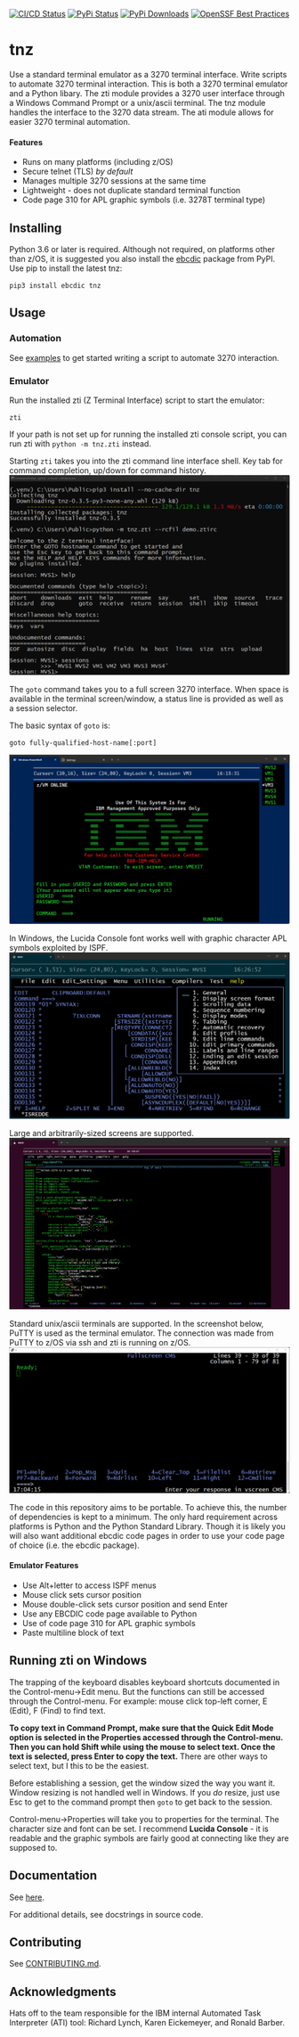 [![CI/CD Status](
https://github.com/IBM/tnz/actions/workflows/pipeline.yml/badge.svg
)](https://github.com/IBM/tnz/actions/workflows/pipeline.yml)
[![PyPi Status](
https://img.shields.io/pypi/v/tnz.svg
)](https://pypi.org/project/tnz)
[![PyPi Downloads](
https://img.shields.io/pypi/dm/tnz
)](https://pypi.org/project/tnz)
[![OpenSSF Best Practices](
https://bestpractices.coreinfrastructure.org/projects/6762/badge
)](https://bestpractices.coreinfrastructure.org/projects/6762)

# tnz

Use a standard terminal emulator as a 3270 terminal interface. Write
scripts to automate 3270 terminal interaction. This is both a 3270
terminal emulator and a Python libary. The zti module provides a 3270
user interface through a Windows Command Prompt or a unix/ascii
terminal. The tnz module handles the interface to the 3270 data
stream. The ati module allows for easier 3270 terminal automation.

#### Features
* Runs on many platforms (including z/OS)
* Secure telnet (TLS) _by default_
* Manages multiple 3270 sessions at the same time
* Lightweight - does not duplicate standard terminal function
* Code page 310 for APL graphic symbols (i.e. 3278T terminal type)

## Installing

Python 3.6 or later is required.
Although not required, on platforms other than z/OS, it is suggested
you also install the [ebcdic](https://pypi.org/project/ebcdic)
package from PyPI.
Use pip to install the latest tnz:
```console
pip3 install ebcdic tnz
```

## Usage
### Automation
See [examples](examples/) to get started writing a script to automate 3270 interaction.

### Emulator
Run the installed zti (Z Terminal Interface) script to start the
emulator:
```console
zti
```

If your path is not set up for running the installed zti console script,
you can run zti with `python -m tnz.zti` instead.

Starting `zti` takes you into the zti command line interface shell.
Key tab for command completion, up/down for command history.
![screenshot](docs/png/zti-prompt1.png "shell")

The `goto` command takes you to a full screen 3270 interface. When
space is available in the terminal screen/window, a status line is
provided as well as a session selector.

The basic syntax of `goto` is: 

```
goto fully-qualified-host-name[:port]
```

![screenshot](docs/png/zti-host1.png "3270 full screen")

In Windows, the Lucida Console font works well with graphic character
APL symbols exploited by ISPF.
![screenshot](docs/png/zti-host2.png "Screenshot with APL symbols")

Large and arbitrarily-sized screens are supported.
![screenshot](docs/png/zti-host3.png "Screenshot with large size")

Standard unix/ascii terminals are supported. In the screenshot below,
PuTTY is used as the terminal emulator. The connection was made from
PuTTY to z/OS via ssh and zti is running on z/OS.
![screenshot](docs/png/zti-host4.png "Screenshot using PuTTY")

The code in this repository aims to be portable. To achieve this, the
number of dependencies is kept to a minimum. The only hard
requirement across platforms is Python and the Python Standard
Library. Though it is likely you will also want additional ebcdic
code pages in order to use your code page of choice (i.e. the ebcdic
package).

#### Emulator Features
* Use Alt+letter to access ISPF menus
* Mouse click sets cursor position
* Mouse double-click sets cursor position and send Enter
* Use any EBCDIC code page available to Python
* Use of code page 310 for APL graphic symbols
* Paste multiline block of text

## Running zti on Windows

The trapping of the keyboard disables keyboard shortcuts documented
in the Control-menu->Edit menu. But the functions can still be
accessed through the Control-menu. For example: mouse click top-left
corner, E (Edit), F (Find) to find text.

**To copy text in Command Prompt, make sure that the Quick Edit Mode
option is selected in the Properties accessed through the
Control-menu. Then you can hold Shift while using the mouse to
select text. Once the text is selected, press Enter to copy the
text.** There are other ways to select text, but I this to be the
easiest.

Before establishing a session, get the window sized the way you want
it. Window resizing is not handled well in Windows. If you _do_
resize, just use Esc to get to the command prompt then `goto` to get
back to the session.

Control-menu->Properties will take you to properties for the
terminal. The character size and font can be set. I recommend
**Lucida Console** - it is readable and the graphic symbols are
fairly good at connecting like they are supposed to.


## Documentation

See [here](https://ibm.github.io/tnz/).

For additional details, see docstrings in source code.

## Contributing
See [CONTRIBUTING.md](CONTRIBUTING.md).

## Acknowledgments
Hats off to the team responsible for the IBM internal Automated Task
Interpreter (ATI) tool:
Richard Lynch, Karen Eickemeyer, and Ronald Barber.
